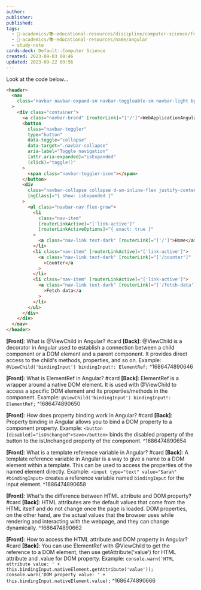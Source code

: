 ```yaml
---
author: 
publisher: 
published: 
tags:
  - 🔴-academics/📚-educational-resources/discipline/computer-science/framework/angular
  - 🔴-academics/📚-educational-resources/name/angular
  - study-note
cards-deck: Default::Computer Science
created: 2023-09-03 08:46
updated: 2023-09-22 09:56
---
```


Look at the code below…
```html
<header>
  <nav
    class="navbar navbar-expand-sm navbar-toggleable-sm navbar-light bg-white border-bottom box-shadow mb-3"
  >
    <div class="container">
      <a class="navbar-brand" [routerLink]="['/']">WebApplicationAngular</a>
      <button
        class="navbar-toggler"
        type="button"
        data-toggle="collapse"
        data-target=".navbar-collapse"
        aria-label="Toggle navigation"
        [attr.aria-expanded]="isExpanded"
        (click)="toggle()"
      >
        <span class="navbar-toggler-icon"></span>
      </button>
      <div
        class="navbar-collapse collapse d-sm-inline-flex justify-content-end"
        [ngClass]="{ show: isExpanded }"
      >
        <ul class="navbar-nav flex-grow">
          <li
            class="nav-item"
            [routerLinkActive]="['link-active']"
            [routerLinkActiveOptions]="{ exact: true }"
          >
            <a class="nav-link text-dark" [routerLink]="['/']">Home</a>
          </li>
          <li class="nav-item" [routerLinkActive]="['link-active']">
            <a class="nav-link text-dark" [routerLink]="['/counter']"
              >Counter</a
            >
          </li>
          <li class="nav-item" [routerLinkActive]="['link-active']">
            <a class="nav-link text-dark" [routerLink]="['/fetch-data']"
              >Fetch data</a
            >
          </li>
        </ul>
      </div>
    </div>
  </nav>
</header>
```


**[Front]**: What is @ViewChild in Angular? #card 
**[Back]**: @ViewChild is a decorator in Angular used to establish a connection between a child component or a DOM element and a parent component. It provides direct access to the child's methods, properties, and so on. Example: `@ViewChild('bindingInput') bindingInput!: ElementRef;`
^1686474890646

**[Front]**: What is ElementRef in Angular? #card 
**[Back]**: ElementRef is a wrapper around a native DOM element. It is used with @ViewChild to access a specific DOM element and its properties/methods in the component. Example: `@ViewChild('bindingInput') bindingInput!: ElementRef;`
^1686474890650

**[Front]**: How does property binding work in Angular? #card 
**[Back]**: Property binding in Angular allows you to bind a DOM property to a component property. Example: `<button [disabled]="isUnchanged">Save</button>` binds the disabled property of the button to the isUnchanged property of the component.
^1686474890654

**[Front]**: What is a template reference variable in Angular? #card 
**[Back]**: A template reference variable in Angular is a way to give a name to a DOM element within a template. This can be used to access the properties of the named element directly. Example: `<input type="text" value="Sarah" #bindingInput>` creates a reference variable named `bindingInput` for the input element.
^1686474890658

**[Front]**: What's the difference between HTML attribute and DOM property? #card 
**[Back]**: HTML attributes are the default values that come from the HTML itself and do not change once the page is loaded. DOM properties, on the other hand, are the actual values that the browser uses while rendering and interacting with the webpage, and they can change dynamically.
^1686474890662

**[Front]**: How to access the HTML attribute and DOM property in Angular? #card
**[Back]**: You can use ElementRef with @ViewChild to get the reference to a DOM element, then use getAttribute('value') for HTML attribute and .value for DOM property. Example: `console.warn('HTML attribute value: ' + this.bindingInput.nativeElement.getAttribute('value')); console.warn('DOM property value: ' + this.bindingInput.nativeElement.value);`
^1686474890666




